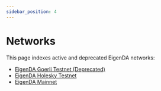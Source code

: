 ```yaml
---
sidebar_position: 4
---
```

# Networks

This page indexes active and deprecated EigenDA networks:

* [EigenDA Goerli Testnet (Deprecated)](./goerli.md)
* [EigenDA Holesky Testnet](./holesky.md)
* [EigenDA Mainnet](./mainnet.md)

